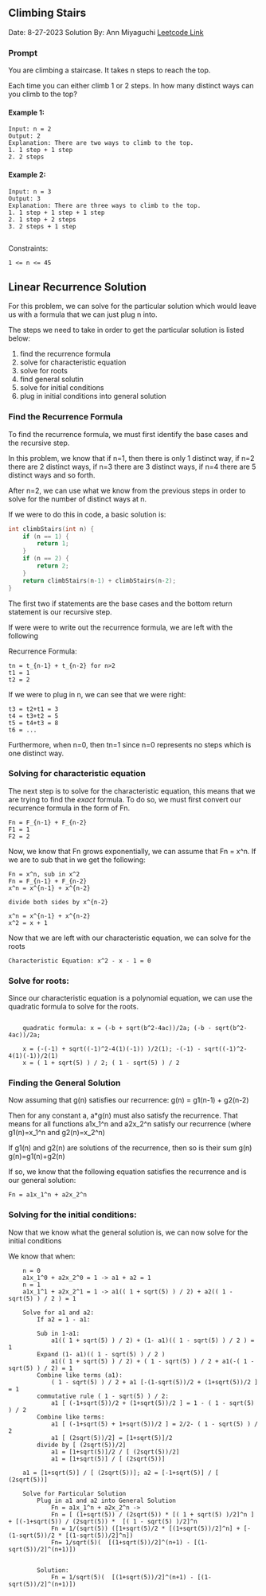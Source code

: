 ## Climbing Stairs
Date: 8-27-2023
Solution By: Ann Miyaguchi
[Leetcode Link](https://leetcode.com/problems/climbing-stairs/)

### Prompt
You are climbing a staircase. It takes n steps to reach the top.

Each time you can either climb 1 or 2 steps. In how many distinct ways can you climb to the top?

 

#### Example 1:
```
Input: n = 2
Output: 2
Explanation: There are two ways to climb to the top.
1. 1 step + 1 step
2. 2 steps
```

#### Example 2:
```
Input: n = 3
Output: 3
Explanation: There are three ways to climb to the top.
1. 1 step + 1 step + 1 step
2. 1 step + 2 steps
3. 2 steps + 1 step
 
```


Constraints:
```
1 <= n <= 45
```


## Linear Recurrence Solution 

For this problem, we can solve for the particular solution which would leave us with a formula that we can just plug n into. 

The steps we need to take in order to get the particular solution is listed below:

1) find the recurrence formula
2) solve for characteristic equation 
3) solve for roots
4) find general solutin
5) solve for initial conditions
6) plug in initial conditions into general solution 


### Find the Recurrence Formula 
To find the recurrence formula, we must first identify the base cases and the recursive step. 

In this problem, we know that if n=1, then there is only 1 distinct way, if n=2 there are 2 distinct ways, if n=3 there are 3 distinct ways, if n=4 there are 5 distinct ways and so forth.  

After n=2, we can use what we know from the previous steps in order to solve for the number of distinct ways at n.

If we were to do this in code, a basic solution is:

```c++
int climbStairs(int n) {
    if (n == 1) {
        return 1; 
    }
    if (n == 2) {
        return 2;
    }
    return climbStairs(n-1) + climbStairs(n-2); 
}
```

The first two if statements are the base cases and the bottom return statement is our recursive step. 

If were were to write out the recurrence formula, we are left with the following

Recurrence Formula: 
```
tn = t_{n-1} + t_{n-2} for n>2 
t1 = 1
t2 = 2
```

If we were to plug in n, we can see that we were right: 
```
t3 = t2+t1 = 3
t4 = t3+t2 = 5
t5 = t4+t3 = 8 
t6 = ... 
```

Furthermore, when n=0, then tn=1 since n=0 represents no steps which is one distinct way. 


### Solving for characteristic equation

The next step is to solve for the characteristic equation, this means that we are trying to find the *exact* formula. To do so, we must first convert our recurrence formula in the form of Fn.
```
Fn = F_{n-1} + F_{n-2} 
F1 = 1 
F2 = 2
```

Now, we know that Fn grows exponentially, we can assume that Fn = x^n. If we are to sub that in we get the following: 

```
Fn = x^n, sub in x^2
Fn = F_{n-1} + F_{n-2}
x^n = x^{n-1} + x^{n-2}

divide both sides by x^{n-2} 

x^n = x^{n-1} + x^{n-2} 
x^2 = x + 1 
```

Now that we are left with our characteristic equation, we can solve for the roots 
```
Characteristic Equation: x^2 - x - 1 = 0
```

### Solve for roots: 
Since our characteristic equation is a polynomial equation, we can use the quadratic formula to solve for the roots. 

```

    quadratic formula: x = (-b + sqrt(b^2-4ac))/2a; (-b - sqrt(b^2-4ac))/2a; 

    x = (-(-1) + sqrt((-1)^2-4(1)(-1)) )/2(1); -(-1) - sqrt((-1)^2-4(1)(-1))/2(1) 
    x = ( 1 + sqrt(5) ) / 2; ( 1 - sqrt(5) ) / 2 

```


### Finding the General Solution

Now assuming that g(n) satisfies our recurrence: g(n) = g1(n-1) + g2(n-2)

Then for any constant a, a*g(n) must also satisfy the recurrence. That means for all functions a1x_1^n and a2x_2^n satisfy our recurrence (where g1(n)=x_1^n and g2(n)=x_2^n)

If g1(n) and g2(n) are solutions of the recurrence, then so is their sum g(n)
g(n)=g1(n)+g2(n)

If so, we know that the following equation satisfies the recurrence and is our general solution:

```
Fn = a1x_1^n + a2x_2^n
```

### Solving for the initial conditions:     

Now that we know what the general solution is, we can now solve for the initial conditions 

We know that when: 
```
    n = 0 
    a1x_1^0 + a2x_2^0 = 1 -> a1 + a2 = 1
    n = 1 
    a1x_1^1 + a2x_2^1 = 1 -> a1(( 1 + sqrt(5) ) / 2) + a2(( 1 - sqrt(5) ) / 2 ) = 1

    Solve for a1 and a2: 
        If a2 = 1 - a1:

        Sub in 1-a1:        
            a1(( 1 + sqrt(5) ) / 2) + (1- a1)(( 1 - sqrt(5) ) / 2 ) = 1 
        Expand (1- a1)(( 1 - sqrt(5) ) / 2 )
            a1(( 1 + sqrt(5) ) / 2) + ( 1 - sqrt(5) ) / 2 + a1(-( 1 - sqrt(5) ) / 2) = 1 
        Combine like terms (a1): 
            ( 1 - sqrt(5) ) / 2 + a1 [-(1-sqrt(5))/2 + (1+sqrt(5))/2 ] = 1 
        commutative rule ( 1 - sqrt(5) ) / 2:  
            a1 [ (-1+sqrt(5))/2 + (1+sqrt(5))/2 ] = 1 - ( 1 - sqrt(5) ) / 2  
        Combine like terms: 
            a1 [ (-1+sqrt(5) + 1+sqrt(5))/2 ] = 2/2- ( 1 - sqrt(5) ) / 2      
            a1 [ (2sqrt(5))/2] = [1+sqrt(5)]/2
        divide by [ (2sqrt(5))/2]
            a1 = [1+sqrt(5)]/2 / [ (2sqrt(5))/2]
            a1 = [1+sqrt(5)] / [ (2sqrt(5))]

    a1 = [1+sqrt(5)] / [ (2sqrt(5))]; a2 = [-1+sqrt(5)] / [ (2sqrt(5))]

    Solve for Particular Solution 
        Plug in a1 and a2 into General Solution 
            Fn = a1x_1^n + a2x_2^n -> 
            Fn = [ (1+sqrt(5)) / (2sqrt(5)) * [( 1 + sqrt(5) )/2]^n ] + [(-1+sqrt(5)) / (2sqrt(5)) *  [( 1 - sqrt(5) )/2]^n
            Fn = 1/(sqrt(5)) ([1+sqrt(5)/2 * [(1+sqrt(5))/2]^n] + [-(1-sqrt(5))/2 * [(1-sqrt(5))/2]^n]) 
            Fn= 1/sqrt(5)(  [(1+sqrt(5))/2]^(n+1) - [(1-sqrt(5))/2]^(n+1)])

        
        Solution: 
            Fn = 1/sqrt(5)(  [(1+sqrt(5))/2]^(n+1) - [(1-sqrt(5))/2]^(n+1)])
```